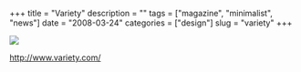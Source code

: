+++
title = "Variety"
description = ""
tags = ["magazine", "minimalist", "news"]
date = "2008-03-24"
categories = ["design"]
slug = "variety"
+++


 

  <div id="screens-thumbs" class="clearfix">
    <div class="txt-center" id="design-submission"><a href="http://www.variety.com/"><img id='bluga-thumbnail-790' class='bluga-thumbnail large' src='/media/bluga/
wt47f27789d692c_0.jpg'/></a></div>  
  </div>   
<p><a href="http://www.variety.com/">http://www.variety.com/</a></p>




